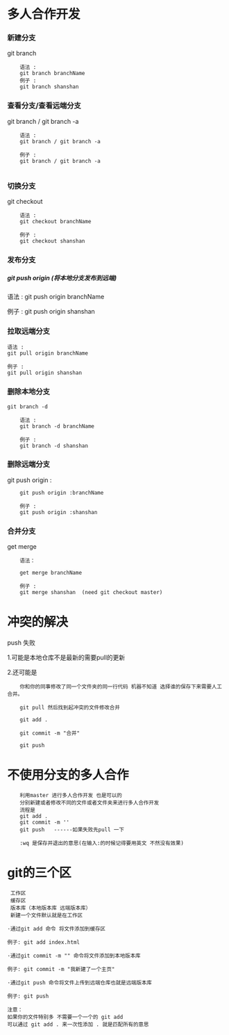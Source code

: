 # 多人合作开发
### 新建分支
git branch

```语法
    语法 : 
    git branch branchName
    例子 :
    git branch shanshan
```

### 查看分支/查看远端分支

git branch / git branch -a

```
    语法 : 
    git branch / git branch -a

    例子 :
    git branch / git branch -a
    
```

### 切换分支

git checkout

```
    语法 :
    git checkout branchName 

    例子 :
    git checkout shanshan

```
### 发布分支

##### git push origin (将本地分支发布到远端)


语法 :
git push origin branchName 

例子 :
git push origin shanshan


### 拉取远端分支

    语法 :
    git pull origin branchName

    例子 :
    git pull origin shanshan

###  删除本地分支

    git branch -d
```
    语法 :
    git branch -d branchName

    例子 :
    git branch -d shanshan
```

### 删除远端分支

git push origin :

```
    git push origin :branchName

    例子 :
    git push origin :shanshan
```

### 合并分支

get merge

```
    语法：

    get merge branchName

    例子 :
    git merge shanshan  (need git checkout master)

```

# 冲突的解决

push 失败

1.可能是本地仓库不是最新的需要pull的更新

2.还可能是

``` 
    你和你的同事修改了同一个文件夹的同一行代码 机器不知道 选择谁的保存下来需要人工合并。

    git pull 然后找到起冲突的文件修改合并

    git add .

    git commit -m "合并"

    git push

```

# 不使用分支的多人合作

```
    利用master 进行多人合作开发 也是可以的
    分别新建或者修改不同的文件或者文件夹来进行多人合作开发
    流程是
    git add .
    git commit -m ''
    git push   ------如果失败先pull 一下

    :wq 是保存并退出的意思(在输入:的时候记得要用英文 不然没有效果)

```
# git的三个区

```
 工作区
 缓存区
 版本库（本地版本库 远端版本库）
 新建一个文件默认就是在工作区

·通过git add 命令 将文件添加到缓存区  

例子: git add index.html

·通过git commit -m "" 命令将文件添加到本地版本库 

例子: git commit -m "我新建了一个主页"

·通过git push 命令将文件上传到远端仓库也就是远端版本库  

例子: git push

注意：
如果你的文件特别多 不需要一个一个的 git add 
可以通过 git add . 来一次性添加 . 就是匹配所有的意思
```


